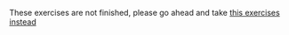 These exercises are not finished, please go ahead and take [this exercises instead](https://repl.it/classroom/invite/BB4WDpk)